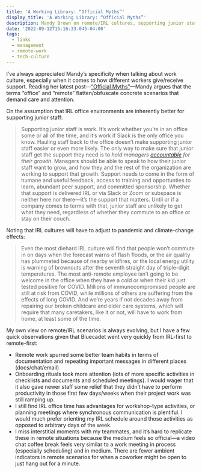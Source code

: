 ```yaml
---
title: 'A Working Library: “Official Myths”'
display_title: 'A Working Library: “Official Myths”'
description: Mandy Brown on remote/IRL cultures, supporting junior staff, and the flexibility needed to deal with climate/pandemic effects.
date: '2022-09-12T15:16:33.045-04:00'
tags:
  - links
  - management
  - remote-work
  - tech-culture
---
```


I’ve always appreciated Mandy’s specificity when talking about work culture, especially when it comes to how different workers give/receive support. Reading her latest post—[“Official Myths”](https://aworkinglibrary.com/writing/official-myths)—Mandy argues that the terms “office” and “remote” flatten/obfuscate concrete scenarios that demand care and attention.

On the assumption that IRL office environments are inherently better for supporting junior staff:

> Supporting junior staff is work. It’s work whether you’re in an office some or all of the time, and it’s work if Slack is the only office you know. Hauling staff back to the office doesn’t make supporting junior staff easier or even more likely. The only way to make sure that junior staff get the support they need is to *hold managers [accountable](https://aworkinglibrary.com/writing/on-accountability) for their growth*. Managers should be able to speak to how their junior staff want to grow, and how they and the rest of the organization are working to support that growth. Support needs to come in the form of humane and useful feedback, access to training and opportunties to learn, abundant peer support, and committed sponsorship. Whether that support is delivered IRL or via Slack or Zoom or subspace is neither here nor there—it’s the support that matters. Until or if a company comes to terms with that, junior staff are unlikely to get what they need, regardless of whether they commute to an office or stay on their couch.

Noting that IRL cultures will have to adjust to pandemic and climate-change effects: 

> Even the most diehard IRL culture will find that people won’t commute in on days when the forecast warns of flash floods, or the air quality has plummeted because of nearby wildfires, or the local energy utility is warning of brownouts after the seventh straight day of triple-digit temperatures. The most anti-remote employee isn’t going to be welcome in the office when they have a cold or when their kid just tested positive for COVID. Millions of immunocompromised people are still at risk from COVID, while millions of others are suffering from the effects of long COVID. And we’re years if not decades away from repairing our broken childcare and elder care systems, which will require that many caretakers, like it or not, will have to work from home, at least some of the time.

My own view on remote/IRL scenarios is always evolving, but I have a few quick observations given that Bluecadet went very quickly from IRL-first to remote-first:

* Remote work spurred some better team habits in terms of documentation and repeating important messages in different places (docs/chat/email)
* Onboarding rituals took more attention (lots of more specific activities in checklists and documents and scheduled meetings). I would wager that it also gave newer staff some relief that they didn’t have to perform productivity in those first few days/weeks when their project work was still ramping up.
* I still find IRL office time has advantages for workshop-type activities, or planning meetings where synchronous communication is plentiful. I would much prefer orienting my IRL schedule around those activities as opposed to arbitrary days of the week.
* I miss interstitial moments with my teammates, and it’s hard to replicate these in remote situations because the medium feels so official—a video chat coffee break feels very similar to a work meeting in process (especially scheduling) and in medium. There are fewer ambient indicators in remote scenarios for when a coworker might be open to just hang out for a minute.